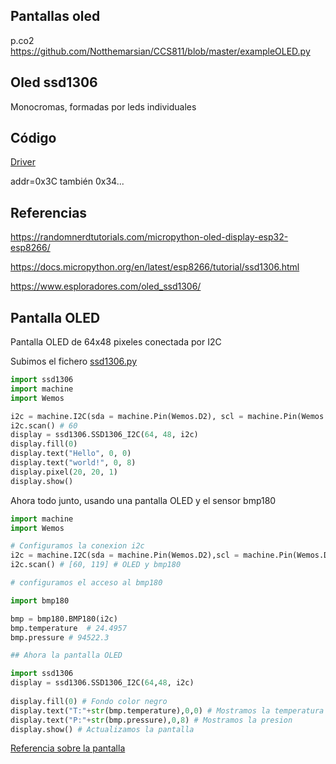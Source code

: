 ## Pantallas oled


p.co2 https://github.com/Notthemarsian/CCS811/blob/master/exampleOLED.py

## Oled ssd1306 

Monocromas, formadas por leds individuales


## Código


[Driver](https://github.com/micropython/micropython/blob/master/drivers/display/ssd1306.py)


addr=0x3C 
también 0x34...



## Referencias

https://randomnerdtutorials.com/micropython-oled-display-esp32-esp8266/

https://docs.micropython.org/en/latest/esp8266/tutorial/ssd1306.html

https://www.esploradores.com/oled_ssd1306/

## Pantalla OLED 

Pantalla OLED de 64x48 pixeles conectada por I2C

Subimos el fichero [ssd1306.py](https://github.com/micropython/micropython/blob/master/drivers/display/ssd1306.py)


```python
import ssd1306
import machine
import Wemos

i2c = machine.I2C(sda = machine.Pin(Wemos.D2), scl = machine.Pin(Wemos.D1))
i2c.scan() # 60
display = ssd1306.SSD1306_I2C(64, 48, i2c)
display.fill(0)
display.text("Hello", 0, 0)
display.text("world!", 0, 8)
display.pixel(20, 20, 1)
display.show()

```

Ahora todo junto, usando una pantalla OLED y el sensor bmp180

```python
import machine
import Wemos

# Configuramos la conexion i2c
i2c = machine.I2C(sda = machine.Pin(Wemos.D2),scl = machine.Pin(Wemos.D1))
i2c.scan() # [60, 119] # OLED y bmp180

# configuramos el acceso al bmp180

import bmp180 

bmp = bmp180.BMP180(i2c)
bmp.temperature  # 24.4957 
bmp.pressure # 94522.3

## Ahora la pantalla OLED

import ssd1306
display = ssd1306.SSD1306_I2C(64,48, i2c)
 
display.fill(0) # Fondo color negro
display.text("T:"+str(bmp.temperature),0,0) # Mostramos la temperatura  
display.text("P:"+str(bmp.pressure),0,8) # Mostramos la presion
display.show() # Actualizamos la pantalla

```

[Referencia sobre la pantalla](https://www.twobitarcade.net/article/oled-displays-i2c-micropython/)
